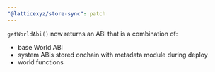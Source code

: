 ```yaml
---
"@latticexyz/store-sync": patch
---
```


`getWorldAbi()` now returns an ABI that is a combination of:

- base World ABI
- system ABIs stored onchain with metadata module during deploy
- world functions
